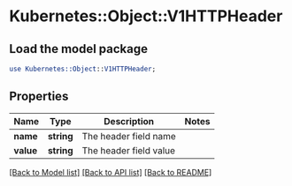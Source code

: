 # Kubernetes::Object::V1HTTPHeader

## Load the model package
```perl
use Kubernetes::Object::V1HTTPHeader;
```

## Properties
Name | Type | Description | Notes
------------ | ------------- | ------------- | -------------
**name** | **string** | The header field name | 
**value** | **string** | The header field value | 

[[Back to Model list]](../README.md#documentation-for-models) [[Back to API list]](../README.md#documentation-for-api-endpoints) [[Back to README]](../README.md)


